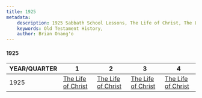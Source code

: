 ```yaml
---
title: 1925
metadata:
    description: 1925 Sabbath School Lessons, The Life of Christ, The Life of Christ, The Life of Christ, The Life of Christ
    keywords: Old Testament History,
    author: Brian Onang'o
---
```


#### 1925

YEAR/QUARTER |   1  | 2| 3| 4
-------------|------------|---|--|---
1925   |  [The Life of Christ](/1921-1930/1925/quarter1) | [The Life of Christ](/1921-1930/1925/quarter2) | [The Life of Christ](/1921-1930/1925/quarter3) | [The Life of Christ](/1921-1930/1925/quarter4) |
 